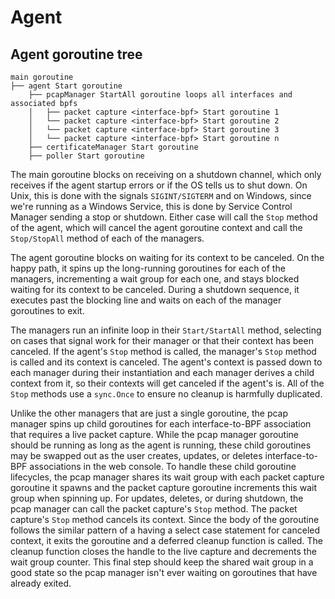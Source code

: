 # Agent

## Agent goroutine tree

```
main goroutine
├── agent Start goroutine
    ├── pcapManager StartAll goroutine loops all interfaces and associated bpfs
    │   ├── packet capture <interface-bpf> Start goroutine 1
    │   └── packet capture <interface-bpf> Start goroutine 2
    │   └── packet capture <interface-bpf> Start goroutine 3
    │   └── packet capture <interface-bpf> Start goroutine n
    ├── certificateManager Start goroutine
    ├── poller Start goroutine
```

The main goroutine blocks on receiving on a shutdown channel, which only receives if the agent startup errors or if the OS tells us to shut down. On Unix, this is done with the signals `SIGINT/SIGTERM` and on Windows, since we're running as a Windows Service, this is done by Service Control Manager sending a stop or shutdown. Either case will call the `Stop` method of the agent, which will cancel the agent goroutine context and call the `Stop/StopAll` method of each of the managers.

The agent goroutine blocks on waiting for its context to be canceled. On the happy path, it spins up the long-running goroutines for each of the managers, incrementing a wait group for each one, and stays blocked waiting for its context to be canceled. During a shutdown sequence, it executes past the blocking line and waits on each of the manager goroutines to exit.

The managers run an infinite loop in their `Start/StartAll` method, selecting on cases that signal work for their manager or that their context has been canceled. If the agent's `Stop` method is called, the manager's `Stop` method is called and its context is canceled. The agent's context is passed down to each manager during their instantiation and each manager derives a child context from it, so their contexts will get canceled if the agent's is. All of the `Stop` methods use a `sync.Once` to ensure no cleanup is harmfully duplicated.

Unlike the other managers that are just a single goroutine, the pcap manager spins up child goroutines for each interface-to-BPF association that requires a live packet capture. While the pcap manager goroutine should be running as long as the agent is running, these child goroutines may be swapped out as the user creates, updates, or deletes interface-to-BPF associations in the web console. To handle these child goroutine lifecycles, the pcap manager shares its wait group with each packet capture goroutine it spawns and the packet capture goroutine increments this wait group when spinning up. For updates, deletes, or during shutdown, the pcap manager can call the packet capture's `Stop` method. The packet capture's `Stop` method cancels its context. Since the body of the goroutine follows the similar pattern of a having a select case statement for canceled context, it exits the goroutine and a deferred cleanup function is called. The cleanup function closes the handle to the live capture and decrements the wait group counter. This final step should keep the shared wait group in a good state so the pcap manager isn't ever waiting on goroutines that have already exited.